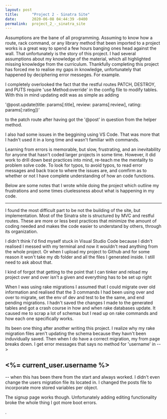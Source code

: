 ```yaml
---
layout: post
title:      "Project 2 - Sinatra Site"
date:       2020-06-08 04:44:39 -0400
permalink:  project_2_-_sinatra_site
---
```


Assumptions are the bane of all programming. Assuming to know how a route, rack command, or any library method that been imported to a project works is a great way to spend a few hours banging ones head against the wall. That unfortunately is the story of this project. I had several assumptions about my knowledge of the material, which all highlighted missing knowledge from the curriculum. Thankfully completing this project has forced me to realise my gaps in knowledge, unfortunately that happened by deciphering error messeges. For example.

I completely overlooked the fact that the restful routes PATCH, DESTROY, and PUTS require 'use Method:override' in the config file to modify tables. With this in mind updating edit was as simple as adding 

'@post.update(title: params[:title], review: params[:review], rating: params[:rating])'

to the patch route after having got the '@post' in question from the helper method.

I also had some issues in the beggining using VS Code. That was more that I hadn't used it in a long time and wasn't familiar with commands.

Learning from errors is memorable, but slow, frustrating, and an inevitability for anyone that hasn't coded larger projects in some time. However, it did work to drill down best practices into mind, re-teach me the mentality to problem solve code. To look for typos, to avoid typos, to read error messages and back trace to where the issues are, and comfirm as to whether or not I have complete understanding of how an code functions.

Below are some notes that I wrote while doing the project which outline my frustrations and some times cluelessness about what is happening in my code.
_________________________________________________________

I found the most difficult part to be not the building of the site, but implementation. Most of the Sinatra site is structured by MVC and restful routes. These are more or less best practices that minimize the amount of coding needed and makes the code easier to understand by others, through its organization. 

I didn't think I'd find myself stuck in Visual Studio Code because I didn't realised I messed with my terminal and now it wouldn't read anything from the whole project. Or when I upload my project to Github and for some reason it won't take my db folder and all the files I generated inside. I still need to ask about that.

I kind of forgot that getting to the point that I can tinker and reload my project over and over isn't a given and everything has to be set up right

When I was using rake migrations I assumed that I could migrate over old information and realised that the 3 commands I had been using over and over to migrate, set the env of dev and test to be the same, and end pending migrations. I hadn't saved the changes I made to the generated tables and got a crash course in how and when rake databases update. It caused me to scrap a lot of schemas but I read up on rake commands and how each one specifically works.

Its been one thing after another writing this project. I realize why my rake migration files aren't updating the schema because they havn't been induvidually saved. Then when I do have a correct migration, my from page breaks down. I get error messages that says no method for 'username' in --><h2> <%= current_user.username %></h2>-- when this has been there from the start and always worked. I didn't even change the users migration file its located in. I changed the posts file to incorporate more stored variables per object.

The signup page works though. Unfortunately adding editing functionality broke the whole thing I got more boot errors.

.
